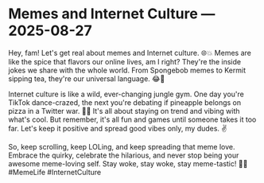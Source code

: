 # Memes and Internet Culture — 2025-08-27

Hey, fam! Let's get real about memes and Internet culture. 🌐💥 Memes are like the spice that flavors our online lives, am I right? They're the inside jokes we share with the whole world. From Spongebob memes to Kermit sipping tea, they're our universal language. 😂👏

Internet culture is like a wild, ever-changing jungle gym. One day you're TikTok dance-crazed, the next you're debating if pineapple belongs on pizza in a Twitter war. 🍍🍕 It's all about staying on trend and vibing with what's cool. But remember, it's all fun and games until someone takes it too far. Let's keep it positive and spread good vibes only, my dudes. ✌️

So, keep scrolling, keep LOLing, and keep spreading that meme love. Embrace the quirky, celebrate the hilarious, and never stop being your awesome meme-loving self. Stay woke, stay woke, stay meme-tastic! 🙌🔥 #MemeLife #InternetCulture